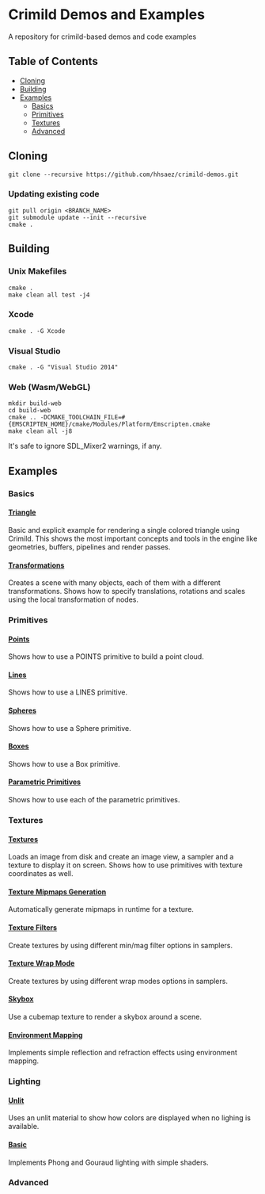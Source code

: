 # Crimild Demos and Examples

A repository for crimild-based demos and code examples

## Table of Contents
+ [Cloning](#Cloning)
+ [Building](#Building)
+ [Examples](#Examples)
    + [Basics](#Basics)
    + [Primitives](#Primitives)
	+ [Textures](#Textures)
    + [Advanced](#Advanced)

## <a name="Cloning">Cloning</a>
```
git clone --recursive https://github.com/hhsaez/crimild-demos.git
```

### Updating existing code
```
git pull origin <BRANCH_NAME>
git submodule update --init --recursive
cmake .
```

## <a name="Building">Building</a>

### Unix Makefiles
```
cmake .
make clean all test -j4
```

### Xcode
```
cmake . -G Xcode
```

### Visual Studio
```
cmake . -G "Visual Studio 2014"
```

### Web (Wasm/WebGL)
```
mkdir build-web
cd build-web
cmake .. -DCMAKE_TOOLCHAIN_FILE=#{EMSCRIPTEN_HOME}/cmake/Modules/Platform/Emscripten.cmake
make clean all -j8
```
It's safe to ignore SDL_Mixer2 warnings, if any.

## <a name="Examples">Examples</a>

### <a name="Basics">Basics</a>

#### [Triangle](examples/Triangle/)
Basic and explicit example for rendering a single colored triangle using Crimild. This shows the most important concepts and tools in the engine like geometries, buffers, pipelines and render passes.

#### [Transformations](example/Transformations)
Creates a scene with many objects, each of them with a different transformations. Shows how to specify translations, rotations and scales using the local transformation of nodes.

### <a name="Primitives">Primitives</a>

#### [Points](example/Points)
Shows how to use a POINTS primitive to build a point cloud.

#### [Lines](example/Lines)
Shows how to use a LINES primitive.

#### [Spheres](example/Lines)
Shows how to use a Sphere primitive.

#### [Boxes](example/Lines)
Shows how to use a Box primitive.

#### [Parametric Primitives](example/ParametricPrimitives)
Shows how to use each of the parametric primitives.

### <a name="Textures">Textures</a>

#### [Textures](examples/Textures/)
Loads an image from disk and create an image view, a sampler and a texture to display it on screen. Shows how to use primitives with texture coordinates as well.

#### [Texture Mipmaps Generation](examples/TextureMipmaps/)
Automatically generate mipmaps in runtime for a texture.

#### [Texture Filters](examples/TextureFilters/)
Create textures by using different min/mag filter options in samplers.

#### [Texture Wrap Mode](examples/TextureWrapping/)
Create textures by using different wrap modes options in samplers.

#### [Skybox](examples/Skybox)
Use a cubemap texture to render a skybox around a scene.

#### [Environment Mapping](examples/EnviornmentMapping)
Implements simple reflection and refraction effects using environment mapping.

### <a name="Lighting">Lighting</a>

#### [Unlit](examples/Unlit)
Uses an unlit material to show how colors are displayed when no lighing is available.

#### [Basic](examples/Basic)
Implements Phong and Gouraud lighting with simple shaders.

### <a name="Advanced">Advanced</a>
